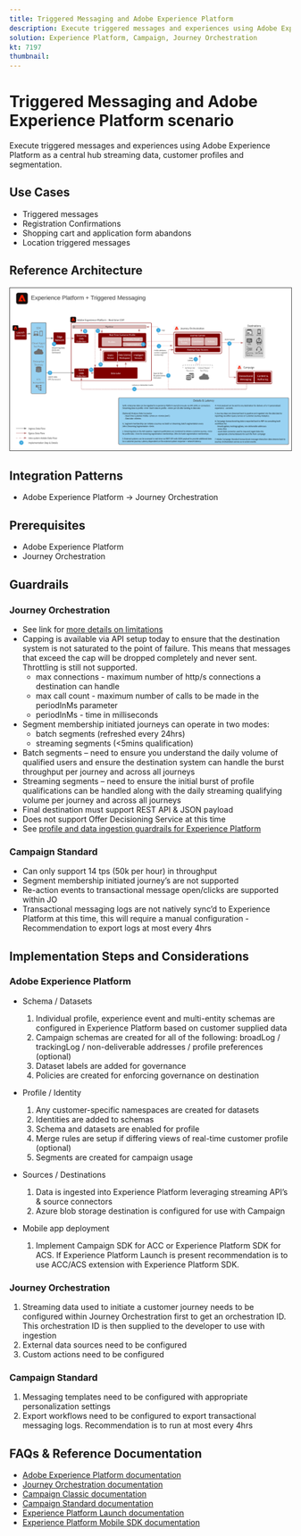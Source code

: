 ```yaml
---
title: Triggered Messaging and Adobe Experience Platform
description: Execute triggered messages and experiences using Adobe Experience Platform as a central hub streaming data, customer profiles and segmentation.
solution: Experience Platform, Campaign, Journey Orchestration
kt: 7197
thumbnail: 
---
```


# Triggered Messaging and Adobe Experience Platform scenario

Execute triggered messages and experiences using Adobe Experience Platform as a central hub streaming data, customer profiles and segmentation.

## Use Cases

* Triggered messages
* Registration Confirmations
* Shopping cart and application form abandons
* Location triggered messages

## Reference Architecture

<img src="assets/triggered.svg" alt="Reference architecture for the Triggered Messaging and Adobe Experience Platform scenario" style="border:1px solid #4a4a4a"/>

## Integration Patterns

* Adobe Experience Platform -> Journey Orchestration

## Prerequisites

* Adobe Experience Platform
* Journey Orchestration

## Guardrails

### Journey Orchestration

* See link for [more details on limitations](https://experienceleague.adobe.com/docs/journeys/using/starting-with-journeys/limitations.html?lang=en#starting-with-journeys)
* Capping is available via API setup today to ensure that the destination system is not saturated to the point of failure.  This means that messages that exceed the cap will be dropped completely and never sent.  Throttling is still not supported.
  * max connections - maximum number of http/s connections a destination can handle
  * max call count - maximum number of calls to be made in the periodInMs parameter
  * periodInMs - time in milliseconds
* Segment membership initiated journeys can operate in two modes:
  * batch segments (refreshed every 24hrs)
  * streaming segments (<5mins qualification)
* Batch segments – need to ensure you understand the daily volume of qualified users and ensure the destination system can handle the burst throughput per journey and across all journeys
* Streaming segments – need to ensure the initial burst of profile qualifications can be handled along with the daily streaming qualifying volume per journey and across all journeys
* Final destination must support REST API & JSON payload
* Does not support Offer Decisioning Service at this time
* See [profile and data ingestion guardrails for Experience Platform](https://experienceleague.adobe.com/docs/experience-platform/profile/guardrails.html?lang=en)

### Campaign Standard

* Can only support 14 tps (50k per hour) in throughput
* Segment membership initiated journey’s are not supported
* Re-action events to transactional message open/clicks are supported within JO
* Transactional messaging logs are not natively sync’d to Experience Platform at this time, this will require a manual configuration - Recommendation to export logs at most every 4hrs


## Implementation Steps and Considerations

### Adobe Experience Platform

* Schema / Datasets
  1.  Individual profile, experience event and multi-entity schemas are configured in Experience Platform based on customer supplied data
  1.  Campaign schemas are created for all of the following: broadLog / trackingLog / non-deliverable addresses / profile preferences (optional)
  1.  Dataset labels are added for governance
  1.  Policies are created for enforcing governance on destination

* Profile / Identity
  1.  Any customer-specific namespaces are created for datasets
  1.  Identities are added to schemas
  1.  Schema and datasets are enabled for profile
  1.  Merge rules are setup if differing views of real-time customer profile (optional)
  1.  Segments are created for campaign usage

* Sources / Destinations
  1.  Data is ingested into Experience Platform leveraging streaming API’s & source connectors
  1.  Azure blob storage destination is configured for use with Campaign

* Mobile app deployment
  1.  Implement Campaign SDK for ACC or Experience Platform SDK for ACS.  If Experience Platform Launch is present recommendation is to use ACC/ACS extension with Experience Platform SDK.

### Journey Orchestration

  1.  Streaming data used to initiate a customer journey needs to be configured within Journey Orchestration first to get an orchestration ID.  This orchestration ID is then supplied to the developer to use with ingestion
  1.  External data sources need to be configured
  1.  Custom actions need to be configured

### Campaign Standard

  1.  Messaging templates need to be configured with appropriate personalization settings
  1.  Export workflows need to be configured to export transactional messaging logs. Recommendation is to run at most every 4hrs


## FAQs & Reference Documentation

* [Adobe Experience Platform documentation](https://experienceleague.adobe.com/docs/experience-platform.html?lang=en)
* [Journey Orchestration documentation](https://experienceleague.adobe.com/docs/journey-orchestration.html?lang=en)
* [Campaign Classic documentation](https://experienceleague.adobe.com/docs/campaign-classic.html?lang=en)
* [Campaign Standard documentation](https://experienceleague.adobe.com/docs/campaign-standard.html?lang=en)
* [Experience Platform Launch documentation](https://experienceleague.adobe.com/docs/launch.html?lang=en)
* [Experience Platform Mobile SDK documentation](https://experienceleague.adobe.com/docs/mobile.html?lang=en)
